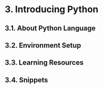 # 3. Introducing Python

## 3.1. About Python Language

## 3.2. Environment Setup

## 3.3. Learning Resources

## 3.4. Snippets

